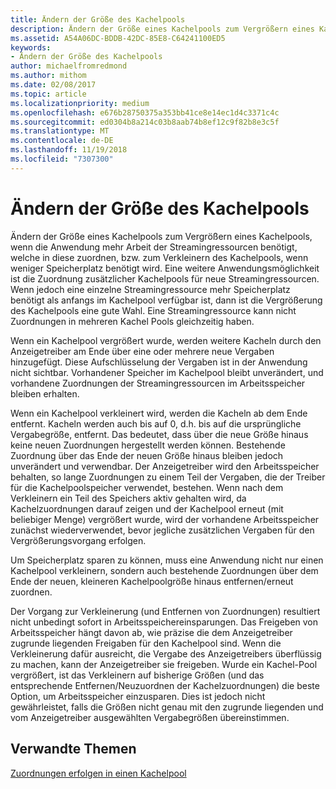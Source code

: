 ```yaml
---
title: Ändern der Größe des Kachelpools
description: Ändern der Größe eines Kachelpools zum Vergrößern eines Kachelpools, wenn die Anwendung mehr Arbeit der Streamingressourcen benötigt, welche in diese zuordnen, bzw. zum Verkleinern des Kachelpools, wenn weniger Speicherplatz benötigt wird.
ms.assetid: A54A06DC-BDDB-42DC-85E8-C64241100ED5
keywords:
- Ändern der Größe des Kachelpools
author: michaelfromredmond
ms.author: mithom
ms.date: 02/08/2017
ms.topic: article
ms.localizationpriority: medium
ms.openlocfilehash: e676b28750375a353bb41ce8e14ec1d4c3371c4c
ms.sourcegitcommit: ed0304b8a214c03b8aab74b8ef12c9f82b8e3c5f
ms.translationtype: MT
ms.contentlocale: de-DE
ms.lasthandoff: 11/19/2018
ms.locfileid: "7307300"
---
```

# <a name="tile-pool-resizing"></a>Ändern der Größe des Kachelpools


Ändern der Größe eines Kachelpools zum Vergrößern eines Kachelpools, wenn die Anwendung mehr Arbeit der Streamingressourcen benötigt, welche in diese zuordnen, bzw. zum Verkleinern des Kachelpools, wenn weniger Speicherplatz benötigt wird. Eine weitere Anwendungsmöglichkeit ist die Zuordnung zusätzlicher Kachelpools für neue Streamingressourcen. Wenn jedoch eine einzelne Streamingressource mehr Speicherplatz benötigt als anfangs im Kachelpool verfügbar ist, dann ist die Vergrößerung des Kachelpools eine gute Wahl. Eine Streamingressource kann nicht Zuordnungen in mehreren Kachel Pools gleichzeitig haben.

Wenn ein Kachelpool vergrößert wurde, werden weitere Kacheln durch den Anzeigetreiber am Ende über eine oder mehrere neue Vergaben hinzugefügt. Diese Aufschlüsselung der Vergaben ist in der Anwendung nicht sichtbar. Vorhandener Speicher im Kachelpool bleibt unverändert, und vorhandene Zuordnungen der Streamingressourcen im Arbeitsspeicher bleiben erhalten.

Wenn ein Kachelpool verkleinert wird, werden die Kacheln ab dem Ende entfernt. Kacheln werden auch bis auf 0, d.h. bis auf die ursprüngliche Vergabegröße, entfernt. Das bedeutet, dass über die neue Größe hinaus keine neuen Zuordnungen hergestellt werden können. Bestehende Zuordnung über das Ende der neuen Größe hinaus bleiben jedoch unverändert und verwendbar. Der Anzeigetreiber wird den Arbeitsspeicher behalten, so lange Zuordnungen zu einem Teil der Vergaben, die der Treiber für die Kachelpoolspeicher verwendet, bestehen. Wenn nach dem Verkleinern ein Teil des Speichers aktiv gehalten wird, da Kachelzuordnungen darauf zeigen und der Kachelpool erneut (mit beliebiger Menge) vergrößert wurde, wird der vorhandene Arbeitsspeicher zunächst wiederverwendet, bevor jegliche zusätzlichen Vergaben für den Vergrößerungsvorgang erfolgen.

Um Speicherplatz sparen zu können, muss eine Anwendung nicht nur einen Kachelpool verkleinern, sondern auch bestehende Zuordnungen über dem Ende der neuen, kleineren Kachelpoolgröße hinaus entfernen/erneut zuordnen.

Der Vorgang zur Verkleinerung (und Entfernen von Zuordnungen) resultiert nicht unbedingt sofort in Arbeitsspeichereinsparungen. Das Freigeben von Arbeitsspeicher hängt davon ab, wie präzise die dem Anzeigetreiber zugrunde liegenden Freigaben für den Kachelpool sind. Wenn die Verkleinerung dafür ausreicht, die Vergabe des Anzeigetreibers überflüssig zu machen, kann der Anzeigetreiber sie freigeben. Wurde ein Kachel-Pool vergrößert, ist das Verkleinern auf bisherige Größen (und das entsprechende Entfernen/Neuzuordnen der Kachelzuordnungen) die beste Option, um Arbeitsspeicher einzusparen. Dies ist jedoch nicht gewährleistet, falls die Größen nicht genau mit den zugrunde liegenden und vom Anzeigetreiber ausgewählten Vergabegrößen übereinstimmen.

## <a name="span-idrelated-topicsspanrelated-topics"></a><span id="related-topics"></span>Verwandte Themen


[Zuordnungen erfolgen in einen Kachelpool](mappings-are-into-a-tile-pool.md)

 

 




